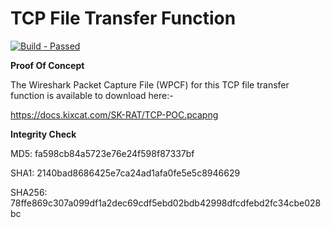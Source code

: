 # TCP File Transfer Function #

<p align="left">
    </a>
    <a href="https://github.com/SyafiqHadzir/Stealth-Kid-RAT/tree/Concept/dev/file-transfer/TCP/bin">
        <img src="https://img.shields.io/badge/Build-Passed-brightgreen.svg?style=plastic?maxAge=7200" alt="Build - Passed">
    </a>
</p>

**Proof Of Concept**

The Wireshark Packet Capture File (WPCF) for this TCP file transfer function is available to download here:-

<a href="https://docs.kixcat.com/SK-RAT/TCP-POC.pcapng">https://docs.kixcat.com/SK-RAT/TCP-POC.pcapng</a>

**Integrity Check**

MD5:    fa598cb84a5723e76e24f598f87337bf

SHA1:   2140bad8686425e7ca24ad1afa0fe5e5c8946629

SHA256: 78ffe869c307a099df1a2dec69cdf5ebd02bdb42998dfcdfebd2fc34cbe028bc
